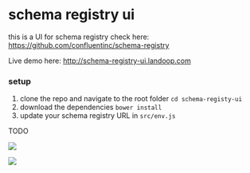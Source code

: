 # schema registry ui
this is a UI for schema registry check here: https://github.com/confluentinc/schema-registry

Live demo here: http://schema-registry-ui.landoop.com

### setup 
1. clone the repo and navigate to the root folder `cd schema-registy-ui`
2. download the dependencies `bower install`
3. update your schema registry URL in `src/env.js`

TODO 

![](http://landoop.github.io/schema-registry-ui/img-1.png)

![](http://landoop.github.io/schema-registry-ui/img-2.png)
